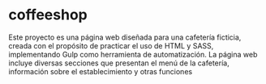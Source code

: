 # coffeeshop
Este proyecto es una página web diseñada para una cafetería ficticia, creada con el propósito de practicar el uso de HTML y SASS, implementando Gulp como herramienta de automatización. La página web incluye diversas secciones que presentan el menú de la cafetería, información sobre el establecimiento y otras funciones

